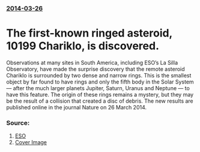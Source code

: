 ### [2014-03-26](/news/2014/03/26/index.md)

# The first-known ringed asteroid, 10199 Chariklo, is discovered. 

Observations at many sites in South America, including ESO’s La Silla Observatory, have made the surprise discovery that the remote asteroid Chariklo is surrounded by two dense and narrow rings. This is the smallest object by far found to have rings and only the fifth body in the Solar System — after the much larger planets Jupiter, Saturn, Uranus and Neptune — to have this feature. The origin of these rings remains a mystery, but they may be the result of a collision that created a disc of debris. The new results are published online in the journal Nature on 26 March 2014.


### Source:

1. [ESO](http://www.eso.org/public/news/eso1410)
1. [Cover Image](http://cdn.eso.org/images/screen/eso1410a.jpg)
